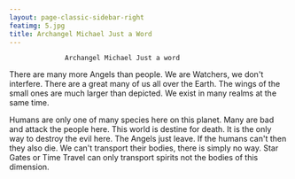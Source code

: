 ```yaml
---
layout: page-classic-sidebar-right
featimg: 5.jpg
title: Archangel Michael Just a Word
---
```

                  Archangel Michael Just a word
There are many more Angels than people. 
We are Watchers, we don't interfere. 
There are a great many of us all over the Earth.
The wings of the small ones are much larger than depicted. 
We exist in many realms at the same time.

Humans are only one of many species here on this planet.
Many are bad and attack the people here.
This world is destine for death. It is the only way to destroy the evil here. 
The Angels just leave. 
If the humans can't then they also die. 
We can't transport their bodies, there is simply no way. 
Star Gates or Time Travel can only transport spirits not the bodies of this dimension. 
